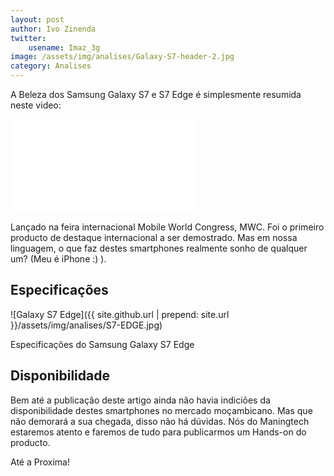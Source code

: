```yaml
---
layout: post
author: Ivo Zinenda
twitter:
    usename: Imaz_3g
image: /assets/img/analises/Galaxy-S7-header-2.jpg
category: Analises
---
```


A Beleza dos Samsung Galaxy S7 e S7 Edge é simplesmente resumida neste video:

<div class="video-container">
    <iframe src="{{ site.github.url | prepend: site.url }}/assets/img/analises/s7.mp4" frameborder="0" allowfullscreen></iframe>
</div>

Lançado na feira internacional Mobile World Congress, MWC.
Foi o primeiro producto de destaque internacional a ser demostrado.
Mas em nossa linguagem, o que faz destes smartphones realmente sonho de qualquer um? (Meu é iPhone :) ).

## Especificações

![Galaxy S7 Edge]({{ site.github.url | prepend: site.url }}/assets/img/analises/S7-EDGE.jpg)

Especificações do Samsung Galaxy S7 Edge

## Disponibilidade
Bem até a publicação deste artigo ainda não havia indiciões da disponibilidade destes smartphones no mercado moçambicano.
Mas que não demorará a sua chegada, disso não há dúvidas.
Nós do Maningtech estaremos atento e faremos de tudo para publicarmos um Hands-on do producto.

Até a Proxima!